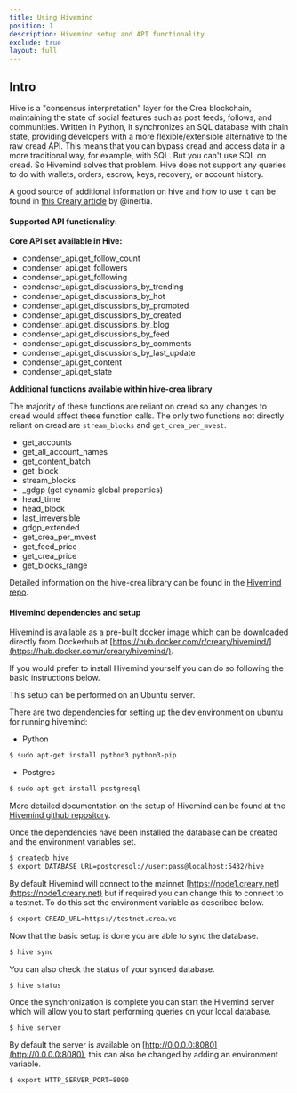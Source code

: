 ```yaml
---
title: Using Hivemind
position: 1
description: Hivemind setup and API functionality
exclude: true
layout: full
---
```


## Intro

Hive is a "consensus interpretation" layer for the Crea blockchain, maintaining the state of social features such as post feeds, follows, and communities. Written in Python, it synchronizes an SQL database with chain state, providing developers with a more flexible/extensible alternative to the raw cread API. This means that you can bypass cread and access data in a more traditional way, for example, with SQL. But you can't use SQL on cread. So Hivemind solves that problem. Hive does not support any queries to do with wallets, orders, escrow, keys, recovery, or account history.

A good source of additional information on hive and how to use it can be found in [this Creary article](https://creary.net/hivemind/@inertia/hivemind-queries) by @inertia.

#### Supported API functionality:

**Core API set available in Hive:**

*   condenser_api.get_follow_count
*   condenser_api.get_followers
*   condenser_api.get_following
*   condenser_api.get_discussions_by_trending
*   condenser_api.get_discussions_by_hot
*   condenser_api.get_discussions_by_promoted
*   condenser_api.get_discussions_by_created
*   condenser_api.get_discussions_by_blog
*   condenser_api.get_discussions_by_feed
*   condenser_api.get_discussions_by_comments
*   condenser_api.get_discussions_by_last_update
*   condenser_api.get_content
*   condenser_api.get_state

**Additional functions available within hive-crea library**

The majority of these functions are reliant on cread so any changes to cread would affect these function calls. The only two functions not directly reliant on cread are `stream_blocks` and `get_crea_per_mvest`.

*   get_accounts
*   get_all_account_names
*   get_content_batch
*   get_block
*   stream_blocks
*   \_gdgp (get dynamic global properties)
*   head_time
*   head_block
*   last_irreversible
*   gdgp_extended
*   get_crea_per_mvest
*   get_feed_price
*   get_crea_price
*   get_blocks_range

Detailed information on the hive-crea library can be found in the [Hivemind repo](https://github.com/creativechain/hivemind/blob/master/hive/crea/client.py).

#### Hivemind dependencies and setup

Hivemind is available as a pre-built docker image which can be downloaded directly from Dockerhub at [https://hub.docker.com/r/creary/hivemind/](https://hub.docker.com/r/creary/hivemind/).

If you would prefer to install Hivemind yourself you can do so following the basic instructions below.

This setup can be performed on an Ubuntu server.

There are two dependencies for setting up the dev environment on ubuntu for running hivemind:

*   Python

```bash
$ sudo apt-get install python3 python3-pip
```

*   Postgres

```bash
$ sudo apt-get install postgresql
```

More detailed documentation on the setup of Hivemind can be found at the [Hivemind github repository](https://github.com/creativechain/hivemind).

Once the dependencies have been installed the database can be created and the environment variables set.

```bash
$ createdb hive
$ export DATABASE_URL=postgresql://user:pass@localhost:5432/hive
```

By default Hivemind will connect to the mainnet [https://node1.creary.net](https://node1.creary.net) but if required you can change this to connect to a testnet. To do this set the environment variable as described below.

```bash
$ export CREAD_URL=https://testnet.crea.vc
```

Now that the basic setup is done you are able to sync the database.

```bash
$ hive sync
```

You can also check the status of your synced database.

```bash
$ hive status
```

Once the synchronization is complete you can start the Hivemind server which will allow you to start performing queries on your local database.

```bash
$ hive server
```

By default the server is available on [http://0.0.0.0:8080](http://0.0.0.0:8080), this can also be changed by adding an environment variable.

```bash
$ export HTTP_SERVER_PORT=8090
```
